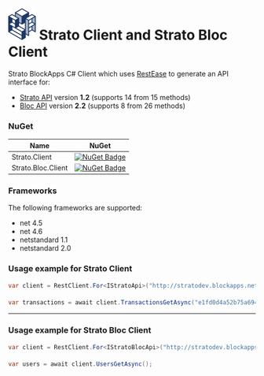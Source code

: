# ![Project Icon](resources/blockapps-logo-blue-t_64.png) Strato Client and Strato Bloc Client
Strato BlockApps C# Client which uses [RestEase](https://github.com/canton7/RestEase) to generate an API interface for:

* [Strato API](http://stratodev.blockapps.net/docs/?url=/strato-api/eth/v1.2/swagger.json) version **1.2** (supports 14 from 15 methods)
* [Bloc API](http://stratodev.blockapps.net/docs/?url=/bloc/v2.2/swagger.json) version **2.2** (supports 8 from 26 methods)

### NuGet

| Name | NuGet |
| ---- | ----- |
| Strato.Client | [![NuGet Badge](https://buildstats.info/nuget/Strato.Client)](https://www.nuget.org/packages/Strato.Client) |
| Strato.Bloc.Client | [![NuGet Badge](https://buildstats.info/nuget/Strato.Bloc.Client)](https://www.nuget.org/packages/Strato.Bloc.Client) |

### Frameworks
The following frameworks are supported:
- net 4.5
- net 4.6
- netstandard 1.1
- netstandard 2.0


### Usage example for Strato Client

``` c#
var client = RestClient.For<IStratoApi>("http://stratodev.blockapps.net/strato-api/eth/v1.2/");

var transactions = await client.TransactionsGetAsync("e1fd0d4a52b75a694de8b55528ad48e2e2cf7859");
```

---

### Usage example for Strato Bloc Client

``` c#
var client = RestClient.For<IStratoBlocApi>("http://stratodev.blockapps.net/bloc/v2.2/");

var users = await client.UsersGetAsync();
```
